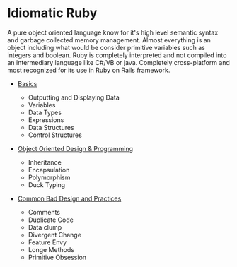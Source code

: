 # Idiomatic Ruby

A pure object oriented language know for it's high level semantic syntax and
garbage collected memory management. Almost everything is an object including what would be consider primitive variables such as integers and boolean. Ruby is completely interpreted and not compiled into an intermediary language like C#/VB or java. Completely cross-platform and most recognized for its use in Ruby on Rails framework. 

+ [Basics][basics]
    + Outputting and Displaying Data
    + Variables
    + Data Types
    + Expressions
    + Data Structures
    + Control Structures

+ [Object Oriented Design & Programming][oop]
    + Inheritance
    + Encapsulation
    + Polymorphism
    + Duck Typing  

+ [Common Bad Design and Practices][codesmells]
    + Comments
    + Duplicate Code
    + Data clump
    + Divergent Change
    + Feature Envy
    + Longe Methods
    + Primitive Obsession


[basics]: basic-usage/
[oop]: object-oriented-basics/
[codesmells]: code-smells/

